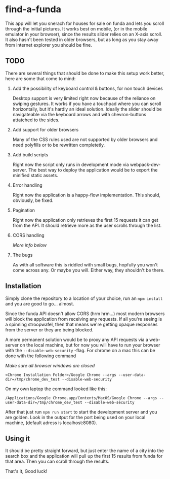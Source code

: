 # find-a-funda
This app will let you snerach for houses for sale on funda and lets you scroll through the initial pictures. It works best on mobile, (or in the mobile emulator in your browser), since the results slider relies on an X-axis scroll. It also hasn't been tested in older browsers, but as long as you stay away from internet explorer you should be fine.

## TODO
There are several things that should be done to make this setup work better, here are some that come to mind:
1. Add the possibility of keyboard control & buttons, for non touch devices
   
   Desktop support is very limited right now because of the reliance on swiping gestures. It works if you have a touchpad where you can scroll horizontally, but it's hardly an ideal solution. Ideally the slider should be navigateable via the keyboard arrows and with chevron-buttons attatched to the sides.
2. Add support for older browsers
   
   Many of the CSS rules used are not supported by older browsers and need polyfills or to be rewritten completetly.
3. Add build scripts
   
   Right now the script only runs in development mode via webpack-dev-server. The best way to deploy the application would be to export the minified static assets.
4. Error handling
   
   Right now the application is a happy-flow implementation. This should, obviously, be fixed.
5. Pagination

   Right now the application only retrieves the first 15 requests it can get from the API. It should retrieve more as the user scrolls through the list.
6. CORS handling
   
   _More info below_
7. The bugs

   As with all software this is riddled with small bugs, hopfully you won't come across any. Or maybe you will. Either way, they shouldn't be there.

## Installation

Simply clone the repository to a location of your choice, run an `npm install` and you are good to go... almost.

Since the funda API doesn't allow CORS (hrm hrm...) most modern browsers will block the application from receiving any requests. If all you're seeing is a spinning stroopwafel, then that means we're getting opaque responses from the server or they are being blocked.

A more permanent solution would be to proxy any API requests via a web-server on the local machine, but for now you will have to run your browser with the `--disable-web-security` -flag. For chrome on a mac this can be done with the following command 

*Make sure all browser windows are closed*

`<Chrome Installation Folder>/Google Chrome --args --user-data-dir=/tmp/chrome_dev_test --disable-web-security`

On my own laptop the command looked like this:

`/Applications/Google Chrome.app/Contents/MacOS/Google Chrome --args --user-data-dir=/tmp/chrome_dev_test --disable-web-security`

After that just run `npm run start` to start the development server and you are golden. Look in the output for the port being used on your local machine, (default adress is localhost:8080).

## Using it

It should be pretty straight forward, but just enter the name of a city into the search box and the application will pull up the first 15 results from funda for that area. Then you can scroll through the results.

That's it, Good luck!
